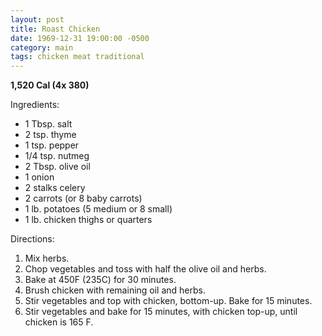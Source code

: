 ```yaml
---
layout: post
title: Roast Chicken
date: 1969-12-31 19:00:00 -0500
category: main
tags: chicken meat traditional
---
```

<strong>1,520 Cal (4x 380)</strong>
  
Ingredients:  
<ul>
 	<li>1 Tbsp. salt</li>
 	<li>2 tsp. thyme</li>
 	<li>1 tsp. pepper</li>
 	<li>1/4 tsp. nutmeg</li>
 	<li>2 Tbsp. olive oil</li>
 	<li>1 onion</li>
 	<li>2 stalks celery</li>
 	<li>2 carrots (or 8 baby carrots)</li>
 	<li>1 lb. potatoes (5 medium or 8 small)</li>
 	<li>1 lb. chicken thighs or quarters</li>
</ul>
Directions:  
<ol>
 	<li>Mix herbs.</li>
 	<li>Chop vegetables and toss with half the olive oil and herbs.</li>
 	<li>Bake at 450F (235C) for 30 minutes.</li>
 	<li>Brush chicken with remaining oil and herbs.</li>
 	<li>Stir vegetables and top with chicken, bottom-up. Bake for 15 minutes.</li>
 	<li>Stir vegetables and bake for 15 minutes, with chicken top-up, until chicken is 165 F.</li>
</ol>
